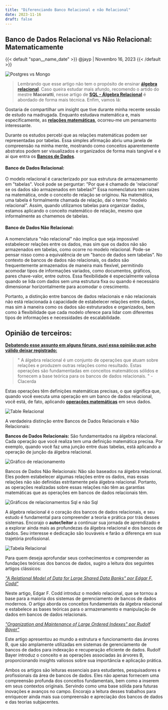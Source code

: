 ```yaml
---
title: "Diferenciando Banco Relacional e não Relacional"
date: 2023-11-16
draft: false
---
```


## Banco de Dados Relacional vs Não Relacional: Matematicamente

{{< default "span__name_date" >}}
  @jayp | Novembro 16, 2023
{{< /default >}}

![Postgres vs Mongo](/img/mongodb-vs-postgresql.webp)

> Lembrando que esse artigo não tem o propósito de ensinar [**álgebra relacional**](https://pt.wikipedia.org/wiki/%C3%81lgebra_relacional). Caso queira estudar mais afundo, recomendo o artido do mestre **Macoratti**, nesse artigo de [**SQL - Álgebra Relacional**](https://www.macoratti.net/13/06/sql_arcb.htm) é abordado de forma mais técnica. Enfim, vamos lá:

Gostaria de compartilhar um insight que tive durante minha recente sessão de estudo na madrugada. Enquanto estudava matemática e, mais especificamente, as  [**relações matemáticas**](https://pt.wikipedia.org/wiki/Rela%C3%A7%C3%A3o_(matem%C3%A1tica)), ocorreu-me um pensamento interessante.

Durante os estudos percebi que as relações matemáticas podem ser representadas por tabelas. Essa simples afirmação abriu uma janela de compreensão na minha mente, mostrando como conceitos aparentemente abstratos podem ser visualizados e organizados de forma mais tangível e é ai que entra os [**Bancos de Dados**](https://pt.wikipedia.org/wiki/Banco_de_dados).

#### Banco de Dados Relacional:

O modelo relacional é caracterizado por sua estrutura de armazenamento em "tabelas". Você pode se perguntar: "Por que é chamado de 'relacional' se os dados são armazenados em tabelas?"
Essa nomenclatura tem raízes na matemática, onde o conceito de relação se originou. Na matemática, uma tabela é formalmente chamada de relação, daí o termo "modelo relacional". Assim, quando utilizamos tabelas para organizar dados, estamos aplicando o conceito matemático de relação, mesmo que informalmente as chamemos de tabelas.

#### Banco de Dados Não Relacional:

A nomenclatura "não relacional" não implica que seja impossível estabelecer relações entre os dados, mas sim que os dados não são armazenados em tabelas, como ocorre no modelo relacional. Pode-se pensar nisso como a equivalência de um "banco de dados sem tabelas".
No contexto de bancos de dados não relacionais, os dados são frequentemente armazenados de maneira mais flexível, permitindo acomodar tipos de informações variados, como documentos, gráficos, pares chave-valor, entre outros. Essa flexibilidade é especialmente valiosa quando se lida com dados sem uma estrutura fixa ou quando é necessário dimensionar horizontalmente para acomodar o crescimento.

Portanto, a distinção entre bancos de dados relacionais e não relacionais não está relacionada à capacidade de estabelecer relações entre dados, mas sim à maneira como os dados são estruturados e organizados, bem como à flexibilidade que cada modelo oferece para lidar com diferentes tipos de informações e necessidades de escalabilidade.

## Opinião de terceiros:

[**Debatendo esse assunto em alguns fóruns, ouvi essa opinião que acho válido deixar registrado:**](https://www.tabnews.com.br/jayp/explicando-matematicamente-a-direfenca-do-bd-relacional-e-bd-nao-relacional)

> " A álgebra relacional é um conjunto de operações que atuam sobre relações e produzem outras relações como resultado. Estas operações são fundamentadas em conceitos matemáticos sólidos e fornecem a base teórica para os bancos de dados relacionais. " - Clacerda

Estas operações têm definições matemáticas precisas, o que significa que, quando você executa uma operação em um banco de dados relacional, você está, de fato, aplicando [**operações matemáticas**](https://pt.wikipedia.org/wiki/Opera%C3%A7%C3%A3o_(matem%C3%A1tica)) em seus dados.

![Table Relacional](/img/table_relacinal.png)

A verdadeira distinção entre Bancos de Dados Relacionais e Não Relacionais:

**Bancos de Dados Relacionais:** São fundamentados na álgebra relacional. Cada operação que você realiza tem uma definição matemática precisa. Por exemplo, quando você faz uma junção entre duas tabelas, está aplicando a operação de junção da álgebra relacional.

![Gráfico de relacionamento](/img/join.png)

Bancos de Dados Não Relacionais: Não são baseados na álgebra relacional. Eles podem estabelecer algumas relações entre os dados, mas essas relações não são definidas estritamente pela álgebra relacional. Portanto, as operações realizadas sobre essas relações não têm as garantias matemáticas que as operações em bancos de dados relacionais têm.

![Gráficos de relacionamentos Sql e não Sql](/img/sql_no_sql.png)

A álgebra relacional é o coração dos bancos de dados relacionais, e seu estudo é fundamental para compreender a teoria e prática por trás desses sistemas. Encorajo o **autor/leitor** a continuar sua jornada de aprendizado e a explorar ainda mais as profundezas da álgebra relacional e dos bancos de dados. Seu interesse e dedicação são louváveis e farão a diferença em sua trajetória profissional.

![Tabela Relacional](/img/graphic_relacional.png)

Para quem deseja aprofundar seus conhecimentos e compreender as fundações teóricas dos bancos de dados, sugiro a leitura dos seguintes artigos clássicos:

[*"A Relational Model of Data for Large Shared Data Banks" por Edgar F. Codd"*](https://www.seas.upenn.edu/~zives/03f/cis550/codd.pdf)

Neste artigo, Edgar F. Codd introduz o modelo relacional, que se tornou a base para a maioria dos sistemas de gerenciamento de bancos de dados modernos. O artigo aborda os conceitos fundamentais da álgebra relacional e estabelece as bases teóricas para o armazenamento e manipulação de dados em bancos de dados relacionais.

[*"Organization and Maintenance of Large Ordered Indexes" por Rudolf Bayer"*](https://infolab.usc.edu/csci585/Spring2010/den_ar/indexing.pdf)

Este artigo apresentou ao mundo a estrutura e funcionamento das árvores B, que são amplamente utilizadas em sistemas de gerenciamento de bancos de dados para indexação e recuperação eficiente de dados. Rudolf Bayer introduz o conceito e as operações associadas às árvores B, proporcionando insights valiosos sobre sua importância e aplicação prática.

Ambos os artigos são leituras essenciais para estudantes, pesquisadores e profissionais da área de bancos de dados. Eles não apenas fornecem uma compreensão profunda dos conceitos fundamentais, bem como a inserem em seus contextos originais. Servindo como uma base sólida para futuras inovações e avanços no campo. Encorajo a leitura desses trabalhos para enriquecer ainda mais sua compreensão e apreciação dos bancos de dados e das teorias subjacentes.
